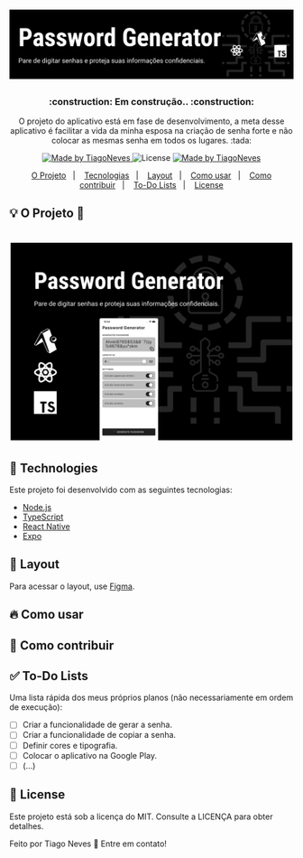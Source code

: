 <h1 align="center">
  <img alt="Password Generator" title="Password Generator" src=".github/capa.png" />
</h1>

<h3 align="center">
 :construction: Em construção.. :construction:
</h3>

<p align="center">O projeto do aplicativo está em fase de desenvolvimento, a meta desse aplicativo é facilitar a vida da minha esposa na criação de senha forte e não colocar as mesmas senha em todos os lugares. :tada:</p>

<p align="center">   
  <a href="https://www.linkedin.com/in/tiagonevestia/">
    <img alt="Made by TiagoNeves" src="https://img.shields.io/badge/made%20by-TiagoNeves-%2304D361">
  </a>

  <img alt="License" src="https://img.shields.io/badge/license-MIT-%2304D361">

  <a href="https://expo.io/">
    <img alt="Made by TiagoNeves" src="https://img.shields.io/badge/Runs%20with%20Expo-000.svg?style=flat-square&logo=EXPO&labelColor=f3f3f3&logoColor=000">
  </a>
</p>

<p align="center">
  <a href="#bulb-o-projeto-iphone">O Projeto</a>&nbsp;&nbsp;&nbsp;|&nbsp;&nbsp;&nbsp;
  <a href="#wrench-technologies">Tecnologias</a>&nbsp;&nbsp;&nbsp;|&nbsp;&nbsp;&nbsp;
  <a href="#lipstick-layout">Layout</a>&nbsp;&nbsp;&nbsp;|&nbsp;&nbsp;&nbsp;
  <a href="#fire-como-usar">Como usar</a>&nbsp;&nbsp;&nbsp;|&nbsp;&nbsp;&nbsp;
  <a href="#tada-como-contribuir">Como contribuir</a>&nbsp;&nbsp;&nbsp;|&nbsp;&nbsp;&nbsp;
  <a href="#white_check_mark-to-do-lists">To-Do Lists</a>&nbsp;&nbsp;&nbsp;|&nbsp;&nbsp;&nbsp;
  <a href="#page_facing_up-license">License</a>
</p>

## :bulb: O Projeto :iphone:

<h1 align="center">
    <img alt="Example" title="Example" src=".github/capa_projeto.png" width="500px" />
</h1>

## :wrench: Technologies

Este projeto foi desenvolvido com as seguintes tecnologias:

- [Node.js](https://nodejs.org/en/)
- [TypeScript](https://www.typescriptlang.org/)
- [React Native](https://reactnative.dev/)
- [Expo](https://expo.io/)

## :lipstick: Layout

Para acessar o layout, use [Figma](https://www.figma.com).

## :fire: Como usar

## :tada: Como contribuir

## :white_check_mark: To-Do Lists

Uma lista rápida dos meus próprios planos (não necessariamente em ordem de execução):

  - [ ] Criar a funcionalidade de gerar a senha.
  - [ ] Criar a funcionalidade de copiar a senha.
  - [ ] Definir cores e tipografia.
  - [ ] Colocar o aplicativo na Google Play.
  - [ ] (...)

## :page_facing_up: License

Este projeto está sob a licença do MIT. Consulte a LICENÇA para obter detalhes.

Feito por Tiago Neves :penguin: Entre em contato!
